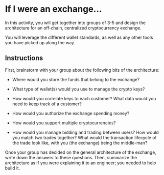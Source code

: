 # If I were an exchange...

In this activity, you will get together into groups of 3-5 and design the architecture for an off-chain, centralized cryptocurrency exchange.

You will leverage the different wallet standards, as well as any other tools you have picked up along the way.

## Instructions

First, brainstorm with your group about the following bits of the architecture:

* Where would you store the funds that belong to the exchange?

* What type of wallet(s) would you use to manage the crypto keys?

* How would you correlate keys to each customer? What data would you need to keep track of a customer?

* How would you authorize the exchange spending money?

* How would you support multiple cryptocurrencies?

* How would you manage bidding and trading between users? How would you match two trades together?
 What would the transaction lifecycle of the trade look like, with you (the exchange) being the middle-man?

Once your group has decided on the general architecture of the exchange, write down the answers to these questions.
Then, summarize the architecture as if you were explaining it to an engineer; you needed to help build it.
